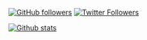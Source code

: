 <!--
**squillero/squillero** is a ✨ _special_ ✨ repository because its `README.md` (this file) appears on your GitHub profile.

Here are some ideas to get you started:

- 🔭 I’m currently working on ...
- 🌱 I’m currently learning ...
- 👯 I’m looking to collaborate on ...
- 🤔 I’m looking for help with ...
- 💬 Ask me about ...
- 📫 How to reach me: ...
- 😄 Pronouns: ...
- ⚡ Fun fact: ...
-->

[![GitHub followers](https://img.shields.io/github/followers/squillero?label=GitHub%20followers&style=for-the-badge)](https://github.com/squillero)
[![Twitter Followers](https://img.shields.io/twitter/follow/squillero?label=Twitter%20followers&style=for-the-badge)](https://twitter.com/squillero)


[![Github stats](https://github-readme-stats.vercel.app/api?username=squillero&count_private=true&include_all_commits=true&theme=solarized-light)](https://squillero.github.io/)

<!--
[![Top Langs](https://github-readme-stats.vercel.app/api/top-langs/?username=squillero&layout=compact&theme=solarized-light&count_private=true&include_all_commits=true&langs_count=10)](https://squillero.github.io/)
-->

